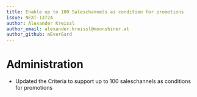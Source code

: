 ```yaml
---
title: Enable up to 100 Saleschannels as condition for promotions
issue: NEXT-13724
author: Alexander Kreissl
author_email: alexander.kreissl@moonshiner.at
author_github: mEverGard
---
```

# Administration
-   Updated the Criteria to support up to 100 saleschannels as conditions for promotions
